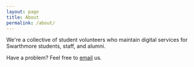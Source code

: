 ```yaml
---
layout: page
title: About
permalink: /about/
---
```


We're a collective of student volunteers who maintain digital services for Swarthmore students, staff, and alumni.

Have a problem? Feel free to [email](mailto:staff@sccs.swarthmore.edu) us.
